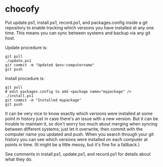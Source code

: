 # chocofy
Put update.ps1, install.ps1, record.ps1, and packages.config inside a git repository
to enable tracking which versions you have installed at any one time.  This means you
can sync between systems and backup via any git host.

Update procedure is:

    git pull
    ./update.ps1
    git commit -m "Updated $env:computername"
    git push

Install procedure is:

    git pull
    # edit packages.config to add <package name="mypackage" />
    ./install.ps1
    git commit -m "Installed mypackage"
    git push

It can be very nice to know exactly which versions were installed at some point in
history just in case there's an issue with a new version. But it can be trouble to 
maintain it, so don't worry too much about merging when syncing between different
systems; just let it overwrite, then commit with the computer name you updated and push.
When you search through your git history you can see which versions were installed on
each computer at points in time. (It might be a little messy, but it's fine for a fallback.)

See comments in install.ps1, update.ps1, and record.ps1 for details about what they do.